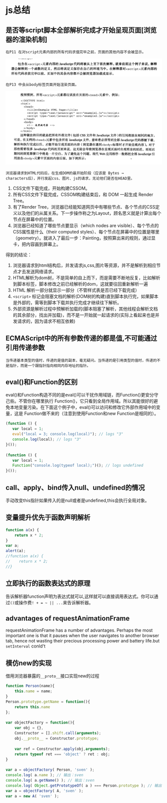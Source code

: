 # js总结
## 是否等script脚本全部解析完成才开始呈现页面[浏览器的渲染机制]
	在P11 在对script元素内部的所有代码求值完毕之前，页面的其他内容不会被显示。
![](./img/chapter_2/1.png)

	在P13 中会从body标签页面开始渲染页面。
![](./img/chapter_2/2.png)

	浏览器请求到HTML代码后，在生成DOM的最开始阶段（应该是 Bytes →
	characters后），并行发起css、图片、js的请求，无论他们是否在HEAD里。

1. CSS文件下载完成，开始构建CSSOM。
2. 所有CSS文件下载完成，CSSOM构建结束后，和 DOM 一起生成 Render Tree。
3. 有了Render Tree，浏览器已经能知道网页中有哪些节点、各个节点的CSS定义以及他们的从属关系。下一步操作称之为Layout，顾名思义就是计算出每个节点在屏幕中的位置。
4. 浏览器已经知道了哪些节点要显示（which nodes are visible）、每个节点的CSS属性是什么（their computed styles）、每个节点在屏幕中的位置是哪里（geometry）。就进入了最后一步：Painting，按照算出来的规则，通过显卡，把内容画到屏幕上。


得到的结论：
1. 浏览器请求到html结构后，并发请求js,css,图片等资源，并不是解析到相应节点才去发送网络请求。
2. HTML解析为dom树，不是简单的自上而下，而是需要不断地反复，比如解析到脚本标签，脚本修改之前已经解析的dom，这就要往回重新解析一遍
3. HTML 解析一部分就显示一部分（不管样式表是否已经下载完成）
4. `<script>` 标记会阻塞文档的解析(DOM树的构建)直到脚本执行完，如果脚本是外部的，需等到脚本下载并执行完成才继续往下解析。
5. 外部资源是解析过程中预解析加载的(脚本阻塞了解析，其他线程会解析文档的其余部分，找出并加载)，而不是一开始就一起请求的(实际上看起来也是并发请求的，因为请求不相互依赖)

## ECMAScript中的所有参数传递的都是值,不可能通过引用传递参数

    当传递基本类型的值时，传递的是值的副本，毫无疑问。当传递的是引用类型的值时，传递的不是指针，而是一个跟指针指向相同内存地址的指针。

## eval()和Function的区别
eval()和Function构造不同的是eval()可以干扰作用域链，而Function()更安分守己些。不管你在哪里执行 Function()，它只看到全局作用域。所以其能很好的避免本地变量污染。在下面这个例子中，eval()可以访问和修改它外部作用域中的变量，这是 Function做不来的（注意到使用Function和new Function是相同的）。
```javascript
(function () {
   var local = 1;
   eval("local = 3; console.log(local)"); // logs "3"
   console.log(local); // logs "3"
}());

(function () {
   var local = 1;
   Function("console.log(typeof local);")(); // logs undefined
}());
```

## call、apply、bind传入null、undefined的情况
手动改变this指针如果传入的是null或者是undefined,this会执行全局对象。

## 变量提升优先于函数声明解析
```javascript
function a(x) {
    return x * 2;
}
var a;
alert(a);
//function a(x) {
//    return x * 2;
//}
```
## 立即执行的函数表达式的原理
告诉解析器function声明为表达式就可以,这样就可以直接调用表达式。你可以通过`()`或操作费`! + = ~ || ...`来告诉解析器。

## advantages of requestAnimationFrame
requestAnimationFrame has a number of advantages. Perhaps the most important one is that it pauses when the user navigates to another browser tab, hence not wasting their precious processing power and battery life.but `setInterval` conld't

## 模仿new的实现
借用浏览器暴露的`__proto__`接口实现new的过程

```javascript
function Person(name){
    this.name = name;
}
Person.prototype.getName = function(){
    return this.name
};

var objectFactory = function(){
    var obj = {},
    Constructor = [].shift.call(arguments);
    obj.__proto__ = Constructor.prototype;

    var ref = Constructor.apply(obj,arguments);
    return typeof ret === 'object' ? ret : obj; 
}

var a = objectFactory( Person, 'sven' );
console.log( a.name ); // 输出：sven
console.log( a.getName() ); // 输出：sven
console.log( Object.getPrototypeOf( a ) === Person.prototype ); // 输出：true
var a = objectFactory( A, 'sven' );
var a = new A( 'sven' );
```